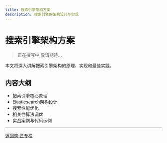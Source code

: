 ```yaml
---
title: 搜索引擎架构方案
description: 搜索引擎的架构设计与实现
---
```


# 搜索引擎架构方案

> 正在撰写中,敬请期待...

本文将深入讲解搜索引擎架构的原理、实现和最佳实践。

## 内容大纲

- 搜索引擎核心原理
- Elasticsearch架构设计
- 搜索性能优化
- 相关性算法调优
- 实战案例与代码示例

---

[返回筑·匠专栏](/tutorials/architecture/)

